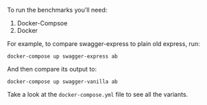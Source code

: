 To run the benchmarks you'll need:

1. Docker-Compsoe
2. Docker

For example, to compare swagger-express to plain old express, run:

```
docker-compose up swagger-express ab
```

And then compare its output to:

```
docker-compose up swagger-vanilla ab
```

Take a look at the `docker-compose.yml` file to see all the variants.
